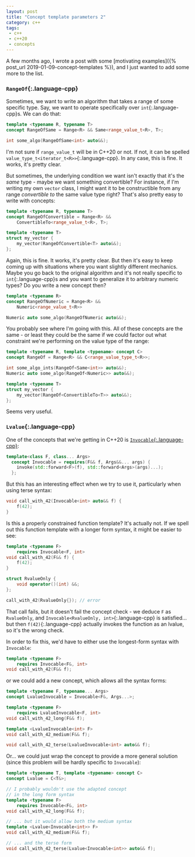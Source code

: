 ```yaml
---
layout: post
title: "Concept template parameters 2"
category: c++
tags:
 - c++
 - c++20
 - concepts
--- 
```


A few months ago, I wrote a post with some [motivating examples]({% post_url 2019-01-09-concept-templates %}), and I just wanted to add some more to the list.

### `RangeOf`{:.language-cpp}

Sometimes, we want to write an algorithm that takes a range of some specific type. Say, we want to operate specifically over `int`{:.language-cpp}s. We can do that:

```cpp
template <typename R, typename T>
concept RangeOfSame = Range<R> && Same<range_value_t<R>, T>;

int some_algo(RangeOfSame<int> auto&&);
```

I'm not sure if `range_value_t` will be in C++20 or not. If not, it can be spelled `value_type_t<iterator_t<R>>`{:.language-cpp}. In any case, this is fine. It works, it's pretty clear.

But sometimes, the underlying condition we want isn't exactly that it's the _same_ type - maybe we want something convertible? For instance, if I'm writing my own `vector` class, I might want it to be constructible from any range _convertible to_ the same value type right? That's also pretty easy to write with concepts:

```cpp
template <typename R, typename T>
concept RangeOfConvertible = Range<R> &&
    ConvertibleTo<range_value_t<R>, T>;

template <typename T>
struct my_vector {
    my_vector(RangeOfConvertible<T> auto&&);
};
```

Again, this is fine. It works, it's pretty clear. But then it's easy to keep coming up with situations where you want slightly different mechanics. Maybe you go back to the original algorithm and it's not really specific to `int`{:.language-cpp}s and you want to generalize it to arbitrary numeric types? Do you write a new concept then?

```cpp
template <typename R>
concept RangeOfNumeric = Range<R> &&
    Numeric<range_value_t<R>>

Numeric auto some_algo(RangeOfNumeric auto&&);
```

You probably see where I'm going with this. All of these concepts are the same - or least they could be the same if we could factor out what constraint we're performing on the value type of the range:

```cpp
template <typename R, template <typename> concept C>
concept RangeOf = Range<R> && C<range_value_type_t<R>>;

int some_algo_ints(RangeOf<Same<int>> auto&&);
Numeric auto some_algo(RangeOf<Numeric>> auto&&);

template <typename T>
struct my_vector {
    my_vector(RangeOf<ConvertibleTo<T>> auto&&);
};
```

Seems very useful.

### `Lvalue`{:.language-cpp}

One of the concepts that we're getting in C++20 is [`Invocable`{:.language-cpp}](http://eel.is/c++draft/concept.invocable):

```cpp
template<class F, class... Args>
  concept Invocable = requires(F&& f, Args&&... args) {
    invoke(std::forward<F>(f), std::forward<Args>(args)...);
  };
```

But this has an interesting effect when we try to use it, particularly when using terse syntax:

```cpp
void call_with_42(Invocable<int> auto&& f) {
    f(42);
}
```

Is this a properly constrained function template? It's actually not. If we spell out this function template with a longer form syntax, it might be easier to see:

```cpp
template <typename F>
    requires Invocable<F, int>
void call_with_42(F&& f) {
    f(42);
}

struct RvalueOnly {
    void operator()(int) &&;
};

call_with_42(RvalueOnly{}); // error
```

That call fails, but it doesn't fail the concept check - we deduce `F` as `RvalueOnly`, and `Invocable<RvalueOnly, int>`{:.language-cpp} is satisfied... but then `f(42)`{:.language-cpp} actually invokes the function as an lvalue, so it's the wrong check.

In order to fix this, we'd have to either use the longest-form syntax with `Invocable`:

```cpp
template <typename F>
    requires Invocable<F&, int>
void call_with_42(F&& f);
```

or we could add a new concept, which allows all the syntax forms:

```cpp
template <typename F, typename... Args>
concept LvalueInvocable = Invocable<F&, Args...>;

template <typename F>
    requires LvalueInvocable<F, int>
void call_with_42_long(F&& f);

template <LvalueInvocable<int> F>
void call_with_42_medium(F&& f);

void call_with_42_terse(LvalueInvocable<int> auto&& f);
```

Or... we could just wrap the concept to provide a more general solution (since this problem will be hardly specific to `Invocable`):

```cpp
template <typename T, template <typename> concept C>
concept Lvalue = C<T&>;

// I probably wouldn't use the adapted concept
// in the long form syntax
template <typename F>
    requires Invocable<F&, int>
void call_with_42_long(F&& f);

// ... but it would allow both the medium syntax
template <Lvalue<Invocable<int>> F>
void call_with_42_medium(F&& f);

// ... and the terse form
void call_with_42_terse(Lvalue<Invocable<int>> auto&& f);
```